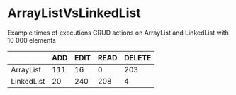 # ArrayListVsLinkedList

Example times of executions CRUD actions on ArrayList and LinkedList with 10 000 elements


|            |  ADD | EDIT  | READ | DELETE |
|------------|------|-------|------|--------|
| ArrayList  | 111  | 16    | 0    | 203    |
| LinkedList | 20   | 240   | 208  | 4      |

